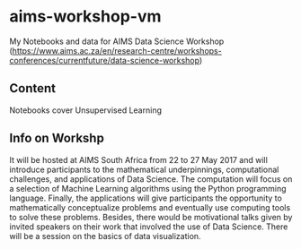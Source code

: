 # aims-workshop-vm

My Notebooks and data for AIMS Data Science Workshop (https://www.aims.ac.za/en/research-centre/workshops-conferences/currentfuture/data-science-workshop)

## Content

Notebooks cover Unsupervised Learning

## Info on Workshp

It will be hosted at AIMS South Africa from 22 to 27 May 2017 and will introduce participants to the mathematical underpinnings, computational challenges, and applications of Data Science. The computation will focus on a selection of Machine Learning algorithms using the Python programming language. Finally, the applications will give participants the opportunity to mathematically conceptualize problems and eventually use computing tools to solve these problems. Besides, there would be motivational talks given by invited speakers on their work that involved the use of Data Science. There will be a session on the basics of data visualization.
